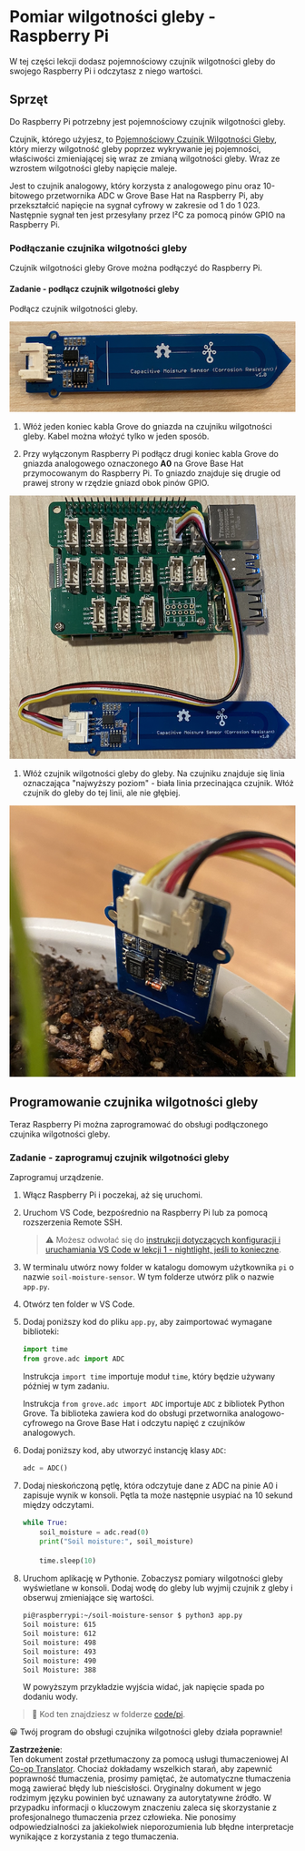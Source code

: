 <!--
CO_OP_TRANSLATOR_METADATA:
{
  "original_hash": "9d4d00a47d5d0f3e6ce42c0d1020064a",
  "translation_date": "2025-08-26T06:52:28+00:00",
  "source_file": "2-farm/lessons/2-detect-soil-moisture/pi-soil-moisture.md",
  "language_code": "pl"
}
-->
# Pomiar wilgotności gleby - Raspberry Pi

W tej części lekcji dodasz pojemnościowy czujnik wilgotności gleby do swojego Raspberry Pi i odczytasz z niego wartości.

## Sprzęt

Do Raspberry Pi potrzebny jest pojemnościowy czujnik wilgotności gleby.

Czujnik, którego użyjesz, to [Pojemnościowy Czujnik Wilgotności Gleby](https://www.seeedstudio.com/Grove-Capacitive-Moisture-Sensor-Corrosion-Resistant.html), który mierzy wilgotność gleby poprzez wykrywanie jej pojemności, właściwości zmieniającej się wraz ze zmianą wilgotności gleby. Wraz ze wzrostem wilgotności gleby napięcie maleje.

Jest to czujnik analogowy, który korzysta z analogowego pinu oraz 10-bitowego przetwornika ADC w Grove Base Hat na Raspberry Pi, aby przekształcić napięcie na sygnał cyfrowy w zakresie od 1 do 1 023. Następnie sygnał ten jest przesyłany przez I²C za pomocą pinów GPIO na Raspberry Pi.

### Podłączanie czujnika wilgotności gleby

Czujnik wilgotności gleby Grove można podłączyć do Raspberry Pi.

#### Zadanie - podłącz czujnik wilgotności gleby

Podłącz czujnik wilgotności gleby.

![Czujnik wilgotności gleby Grove](../../../../../translated_images/grove-capacitive-soil-moisture-sensor.e7f0776cce30e78be5cc5a07839385fd6718857f31b5bf5ad3d0c73c83b2f0ef.pl.png)

1. Włóż jeden koniec kabla Grove do gniazda na czujniku wilgotności gleby. Kabel można włożyć tylko w jeden sposób.

1. Przy wyłączonym Raspberry Pi podłącz drugi koniec kabla Grove do gniazda analogowego oznaczonego **A0** na Grove Base Hat przymocowanym do Raspberry Pi. To gniazdo znajduje się drugie od prawej strony w rzędzie gniazd obok pinów GPIO.

![Czujnik wilgotności gleby Grove podłączony do gniazda A0](../../../../../translated_images/pi-soil-moisture-sensor.fdd7eb2393792cf6739cacf1985d9f55beda16d372f30d0b5a51d586f978a870.pl.png)

1. Włóż czujnik wilgotności gleby do gleby. Na czujniku znajduje się linia oznaczająca "najwyższy poziom" - biała linia przecinająca czujnik. Włóż czujnik do gleby do tej linii, ale nie głębiej.

![Czujnik wilgotności gleby Grove w glebie](../../../../../translated_images/soil-moisture-sensor-in-soil.bfad91002bda5e960f8c51ee64b02ee59b32c8c717e3515a2c945f33e614e403.pl.png)

## Programowanie czujnika wilgotności gleby

Teraz Raspberry Pi można zaprogramować do obsługi podłączonego czujnika wilgotności gleby.

### Zadanie - zaprogramuj czujnik wilgotności gleby

Zaprogramuj urządzenie.

1. Włącz Raspberry Pi i poczekaj, aż się uruchomi.

1. Uruchom VS Code, bezpośrednio na Raspberry Pi lub za pomocą rozszerzenia Remote SSH.

    > ⚠️ Możesz odwołać się do [instrukcji dotyczących konfiguracji i uruchamiania VS Code w lekcji 1 - nightlight, jeśli to konieczne](../../../1-getting-started/lessons/1-introduction-to-iot/pi.md).

1. W terminalu utwórz nowy folder w katalogu domowym użytkownika `pi` o nazwie `soil-moisture-sensor`. W tym folderze utwórz plik o nazwie `app.py`.

1. Otwórz ten folder w VS Code.

1. Dodaj poniższy kod do pliku `app.py`, aby zaimportować wymagane biblioteki:

    ```python
    import time
    from grove.adc import ADC
    ```

    Instrukcja `import time` importuje moduł `time`, który będzie używany później w tym zadaniu.

    Instrukcja `from grove.adc import ADC` importuje `ADC` z bibliotek Python Grove. Ta biblioteka zawiera kod do obsługi przetwornika analogowo-cyfrowego na Grove Base Hat i odczytu napięć z czujników analogowych.

1. Dodaj poniższy kod, aby utworzyć instancję klasy `ADC`:

    ```python
    adc = ADC()
    ```

1. Dodaj nieskończoną pętlę, która odczytuje dane z ADC na pinie A0 i zapisuje wynik w konsoli. Pętla ta może następnie usypiać na 10 sekund między odczytami.

    ```python
    while True:
        soil_moisture = adc.read(0)
        print("Soil moisture:", soil_moisture)

        time.sleep(10)
    ```

1. Uruchom aplikację w Pythonie. Zobaczysz pomiary wilgotności gleby wyświetlane w konsoli. Dodaj wodę do gleby lub wyjmij czujnik z gleby i obserwuj zmieniające się wartości.

    ```output
    pi@raspberrypi:~/soil-moisture-sensor $ python3 app.py 
    Soil moisture: 615
    Soil moisture: 612
    Soil moisture: 498
    Soil moisture: 493
    Soil moisture: 490
    Soil Moisture: 388
    ```

    W powyższym przykładzie wyjścia widać, jak napięcie spada po dodaniu wody.

> 💁 Kod ten znajdziesz w folderze [code/pi](../../../../../2-farm/lessons/2-detect-soil-moisture/code/pi).

😀 Twój program do obsługi czujnika wilgotności gleby działa poprawnie!

**Zastrzeżenie**:  
Ten dokument został przetłumaczony za pomocą usługi tłumaczeniowej AI [Co-op Translator](https://github.com/Azure/co-op-translator). Chociaż dokładamy wszelkich starań, aby zapewnić poprawność tłumaczenia, prosimy pamiętać, że automatyczne tłumaczenia mogą zawierać błędy lub nieścisłości. Oryginalny dokument w jego rodzimym języku powinien być uznawany za autorytatywne źródło. W przypadku informacji o kluczowym znaczeniu zaleca się skorzystanie z profesjonalnego tłumaczenia przez człowieka. Nie ponosimy odpowiedzialności za jakiekolwiek nieporozumienia lub błędne interpretacje wynikające z korzystania z tego tłumaczenia.